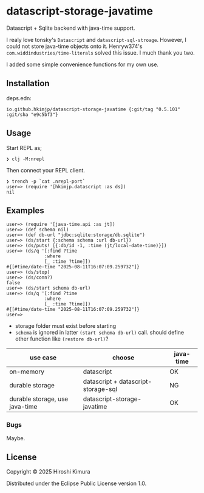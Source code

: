 # datascript-storage-javatime

Datascript + Sqlite backend with java-time support.

I realy love tonsky's `Datascript` and `datascript-sql-stroage`.
However, I could not store java-time objects onto it.
Henryw374's `com.widdindustries/time-literals` solved this issue.
I much thank you two.

I added some simple convenience functions for my own use.

## Installation

deps.edn:
```
io.github.hkimjp/datascript-storage-javatime {:git/tag "0.5.101" :git/sha "e9c5bf3"}
```

## Usage

Start REPL as;

    ❯ clj -M:nrepl

Then connect your REPL client.

    ❯ trench -p `cat .nrepl-port`
    user=> (require '[hkimjp.datascript :as ds])
    nil

## Examples

    user=> (require '[java-time.api :as jt])
    user=> (def schema nil)
    user=> (def db-url "jdbc:sqlite:storage/db.sqlite")
    user=> (ds/start {:schema schema :url db-url})
    user=> (ds/puts! [{:db/id -1, :time (jt/local-date-time)}])
    user=> (ds/q '[:find ?time
                  :where
                  [_ :time ?time]])
    #{[#time/date-time "2025-08-11T16:07:09.259732"]}
    user=> (ds/stop)
    user=> (ds/conn?)
    false
    user=> (ds/start schema db-url)
    user=> (ds/q '[:find ?time
                  :where
                  [_ :time ?time]])
    #{[#time/date-time "2025-08-11T16:07:09.259732"]}
    user=>

* storage folder must exist before starting
* `schema` is ignored in latter `(start schema db-url)` call.
  should define other function like `(restore db-url)`?


| use case                       | choose                           | java-time |
| ------------------------------ | -------------------------------- | --------- |
| on-memory                      | datascript                       | OK |
| durable storage                | datascript + datascript-storage-sql        | NG |
| durable storage, use java-time | datascript-storage-javatime      | OK |


### Bugs

Maybe.

## License

Copyright © 2025 Hiroshi Kimura

Distributed under the Eclipse Public License version 1.0.
